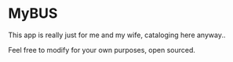 MyBUS
=====

This app is really just for me and my wife, cataloging here anyway..

Feel free to modify for your own purposes, open sourced.
